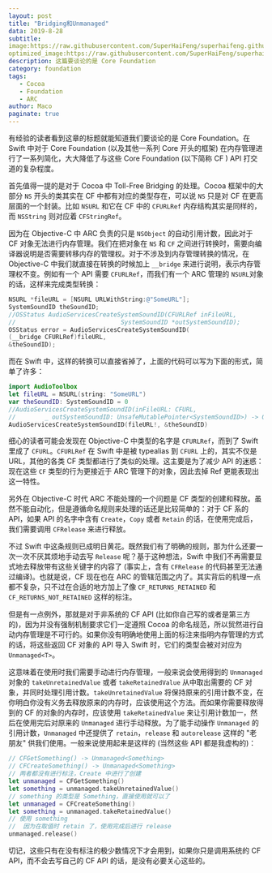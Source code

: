 ```yaml
---
layout: post
title: "Bridging和Unmanaged"
data: 2019-8-28
subtitle: 
image:https://raw.githubusercontent.com/SuperHaiFeng/superhaifeng.github.io/master/assets/TitleImg/foundation.jpg
optimized_image:https://raw.githubusercontent.com/SuperHaiFeng/superhaifeng.github.io/master/assets/TitleImg/foundation.jpg
description: 这篇要谈论的是 Core Foundation
category: foundation
tags:
   - Cocoa
   - Foundation
   - ARC
author: Maco
paginate: true
---
```



有经验的读者看到这章的标题就能知道我们要谈论的是 Core Foundation。在 Swift 中对于 Core Foundation (以及其他一系列 Core 开头的框架) 在内存管理进行了一系列简化，大大降低了与这些 Core Foundation (以下简称 CF ) API 打交道的复杂程度。

首先值得一提的是对于 Cocoa 中 Toll-Free Bridging 的处理。Cocoa 框架中的大部分 `NS` 开头的类其实在 CF 中都有对应的类型存在，可以说 `NS` 只是对 CF 在更高层面的一个封装。比如 `NSURL` 和它在 CF 中的 `CFURLRef` 内存结构其实是同样的，而 `NSString` 则对应着 `CFStringRef`。

因为在 Objective-C 中 ARC 负责的只是 `NSObject` 的自动引用计数，因此对于 CF 对象无法进行内存管理。我们在把对象在 `NS` 和 `CF` 之间进行转换时，需要向编译器说明是否需要转移内存的管理权。对于不涉及到内存管理转换的情况，在 Objective-C 中我们就直接在转换的时候加上 `__bridge` 来进行说明，表示内存管理权不变。例如有一个 API 需要 `CFURLRef`，而我们有一个 ARC 管理的 `NSURL`对象的话，这样来完成类型转换：

```objective-c
NSURL *fileURL = [NSURL URLWithString:@"SomeURL"];
SystemSoundID theSoundID;
//OSStatus AudioServicesCreateSystemSoundID(CFURLRef inFileURL,
//                             SystemSoundID *outSystemSoundID);
OSStatus error = AudioServicesCreateSystemSoundID(
(__bridge CFURLRef)fileURL,
&theSoundID);
```

而在 Swift 中，这样的转换可以直接省掉了，上面的代码可以写为下面的形式，简单了许多：

```swift
import AudioToolbox
let fileURL = NSURL(string: "SomeURL")
var theSoundID: SystemSoundID = 0
//AudioServicesCreateSystemSoundID(inFileURL: CFURL,
//        _ outSystemSoundID: UnsafeMutablePointer<SystemSoundID>) -> OSStatus
AudioServicesCreateSystemSoundID(fileURL!, &theSoundID)
```

细心的读者可能会发现在 Objective-C 中类型的名字是 `CFURLRef`，而到了 Swift 里成了 `CFURL`。`CFURLRef` 在 Swift 中是被 typealias 到 `CFURL` 上的，其实不仅是 URL，其他的各类 CF 类型都进行了类似的处理。这主要是为了减少 API 的迷惑：现在这些 `CF` 类型的行为更接近于 ARC 管理下的对象，因此去掉 Ref 更能表现出这一特性。

另外在 Objective-C 时代 ARC 不能处理的一个问题是 CF 类型的创建和释放。虽然不能自动化，但是遵循命名规则来处理的话还是比较简单的：对于 CF 系的 API，如果 API 的名字中含有 `Create`，`Copy` 或者 `Retain` 的话，在使用完成后，我们需要调用 `CFRelease` 来进行释放。

不过 Swift 中这条规则已成明日黄花。既然我们有了明确的规则，那为什么还要一次一次不厌其烦地手动去写 `Release` 呢？基于这种想法，Swift 中我们不再需要显式地去释放带有这些关键字的内容了 (事实上，含有 `CFRelease` 的代码甚至无法通过编译)。也就是说，CF 现在也在 ARC 的管辖范围之内了。其实背后的机理一点都不复杂，只不过在合适的地方加上了像 `CF_RETURNS_RETAINED` 和 `CF_RETURNS_NOT_RETAINED` 这样的标注。

但是有一点例外，那就是对于非系统的 CF API (比如你自己写的或者是第三方的)，因为并没有强制机制要求它们一定遵照 Cocoa 的命名规范，所以贸然进行自动内存管理是不可行的。如果你没有明确地使用上面的标注来指明内存管理的方式的话，将这些返回 CF 对象的 API 导入 Swift 时，它们的类型会被对对应为 `Unmanaged<T>`。

这意味着在使用时我们需要手动进行内存管理，一般来说会使用得到的 `Unmanaged` 对象的 `takeUnretainedValue` 或者 `takeRetainedValue` 从中取出需要的 CF 对象，并同时处理引用计数。`takeUnretainedValue` 将保持原来的引用计数不变，在你明白你没有义务去释放原来的内存时，应该使用这个方法。而如果你需要释放得到的 CF 的对象的内存时，应该使用 `takeRetainedValue` 来让引用计数加一，然后在使用完后对原来的 `Unmanaged` 进行手动释放。为了能手动操作 `Unmanaged` 的引用计数，`Unmanaged` 中还提供了 `retain`，`release` 和 `autorelease` 这样的 "老朋友" 供我们使用。一般来说使用起来是这样的 (当然这些 API 都是我虚构的)：

```swift
// CFGetSomething() -> Unmanaged<Something>
// CFCreateSomething() -> Unmanaged<Something>
// 两者都没有进行标注，Create 中进行了创建
let unmanaged = CFGetSomething()
let something = unmanaged.takeUnretainedValue()
// something 的类型是 Something，直接使用就可以了
let unmanaged = CFCreateSomething()
let something = unmanaged.takeRetainedValue()
// 使用 something
//  因为在取值时 retain 了，使用完成后进行 release
unmanaged.release()
```

切记，这些只有在没有标注的极少数情况下才会用到，如果你只是调用系统的 CF API，而不会去写自己的 CF API 的话，是没有必要关心这些的。